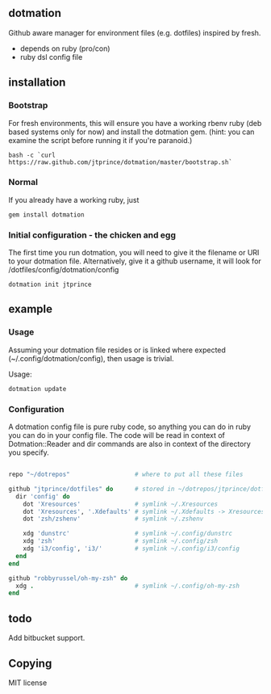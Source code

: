 ## dotmation

Github aware manager for environment files (e.g. dotfiles) inspired by fresh.

* depends on ruby (pro/con)
* ruby dsl config file

## installation

### Bootstrap

For fresh environments, this will ensure you have a working rbenv ruby (deb
based systems only for now) and install the dotmation gem. (hint: you can
examine the script before running it if you're paranoid.)

    bash -c `curl https://raw.github.com/jtprince/dotmation/master/bootstrap.sh`

### Normal

If you already have a working ruby, just

    gem install dotmation

### Initial configuration - the chicken and egg

The first time you run dotmation, you will need to give it the filename or URI
to your dotmation file.  Alternatively, give it a github username, it will
look for <user>/dotfiles/config/dotmation/config 

    dotmation init jtprince

## example

### Usage

Assuming your dotmation file resides or is linked where expected
(~/.config/dotmation/config), then usage is trivial.

Usage:

    dotmation update

### Configuration

A dotmation config file is pure ruby code, so anything you can do in ruby you
can do in your config file.  The code will be read in context of
Dotmation::Reader and dir commands are also in context of the directory you
specify.

```ruby

repo "~/dotrepos"                  # where to put all these files

github "jtprince/dotfiles" do      # stored in ~/dotrepos/jtprince/dotfiles
  dir 'config' do
    dot 'Xresources'               # symlink ~/.Xresources
    dot 'Xresources', '.Xdefaults' # symlink ~/.Xdefaults -> Xresources
    dot 'zsh/zshenv'               # symlink ~/.zshenv

    xdg 'dunstrc'                  # symlink ~/.config/dunstrc
    xdg 'zsh'                      # symlink ~/.config/zsh
    xdg 'i3/config', 'i3/'         # symlink ~/.config/i3/config
  end
end

github "robbyrussel/oh-my-zsh" do
  xdg .                            # symlink ~/.config/oh-my-zsh
end

```

## todo

Add bitbucket support.

## Copying

MIT license
